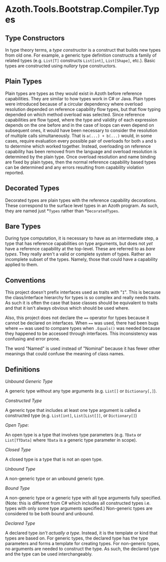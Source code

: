 # Azoth.Tools.Bootstrap.Compiler.Types

## Type Constructors

In type theory terms, a *type constructor* is a construct that builds new types from old one. For
example, a generic type definition constructs a family of related types (e.g. `List[T]` constructs
`List[int]`, `List[Shape]`, etc.). Basic types are constructed using *nullary* type constructors.

## Plain Types

Plain types are types as they would exist in Azoth before reference capabilities. They are similar
to how types work in C# or Java. Plain types were introduced because of a circular dependency where
overload resolution depended on reference capability flow types, but that flow typing depended on
which method overload was selected. Since reference capabilities are flow typed, where the type and
validity of each expression depends on the one before and in the case of loops can even depend on
subsequent ones, it would have been necessary to consider the resolution of multiple calls
simultaneously. That is `a(...) + b(...)` would, in some cases, require evaluation every possible
pair of overloads for both `a` and `b` to determine which worked together. Instead, overloading on
reference capability has been removed from the language and overload resolution is determined by the
plain type. Once overload resolution and name binding are fixed by plain types, then the normal
reference capability based types can be determined and any errors resulting from capability
violation reported.

## Decorated Types

Decorated types are plain types with the reference capability decorations. These correspond to the
surface level types in an Azoth program. As such, they are named just *`Types` rather than
*`DecoratedTypes`.

## Bare Types

During type computation, it is necessary to have as an intermediate step, a type that has reference
capabilities on type arguments, but does not *yet* have a reference capability at the top-level.
These are referred to as *bare types*. They really aren't a valid or complete system of types.
Rather an incomplete subset of the types. Namely, those that could have a capability applied to
them.

## Conventions

This project doesn't prefix interfaces used as traits with "`I`". This is because the
class/interface hierarchy for types is so complex and really needs traits. As such it is often the
case that base classes should be equivalent to traits and that it isn't always obvious which should
be used where.

Also, this project does not declare the `==` operator for types because it cannot be declared on
interfaces. When `==` was used, there had been bugs where `==` was used to compare types when
`.Equals()` was needed because they happened to be accessed through interfaces. This inconsistency
was confusing and error prone.

The word "Named" is used instead of "Nominal" because it has fewer other meanings that could confuse
the meaning of class names.

## Definitions

*Unbound Generic Type*

A generic type without any type arguments (e.g. `List[]` or `Dictionary[,]`).

*Constructed Type*

A generic type that includes at least one type argument is called a constructed type (e.g.
`List[int]`, `List[List[]]`, or `Dictionary[]`)

*Open Type*:

An open type is a type that involves type parameters (e.g. `TData` or `List[TTData]` where `TData`
is a generic type parameter in scope).

*Closed Type*

A closed type is a type that is not an open type.

*Unbound Type*

A non-generic type or an unbound generic type.

*Bound Type*

A non-generic type or a generic type with all type arguments fully specified. (Note: this is
different from C# which includes all constructed types i.e. types with only some type arguments
specified.) Non-generic types are considered to be both bound and unbound.

*Declared Type*

A declared type *isn't actually a type*. Instead, it is the template or kind that types are based
on. For generic types, the declared type has the type parameters and forms a template for creating
types. For non-generic types, no arguments are needed to construct the type. As such, the declared
type and the type can be used interchangeably.

